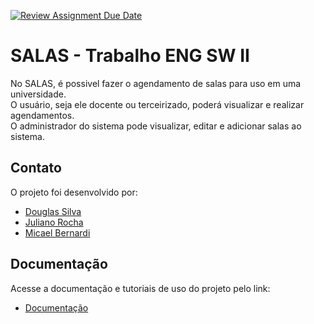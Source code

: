 [![Review Assignment Due Date](https://classroom.github.com/assets/deadline-readme-button-22041afd0340ce965d47ae6ef1cefeee28c7c493a6346c4f15d667ab976d596c.svg)](https://classroom.github.com/a/agg6sSBC)
# SALAS - Trabalho ENG SW II

No SALAS, é possivel fazer o agendamento de salas para uso em uma universidade. <br>
O usuário, seja ele docente ou terceirizado, poderá visualizar e realizar agendamentos. <br>
O administrador do sistema pode visualizar, editar e adicionar salas ao sistema.

## Contato

O projeto foi desenvolvido por:
 
* [Douglas Silva](https://github.com/namirso)
* [Juliano Rocha](https://github.com/JulianoRoc)
* [Micael Bernardi](https://github.com/MicaelBernardi)


## Documentação

Acesse a documentação e tutoriais de uso do projeto pelo link:

* [Documentação](/docs/index.md)
